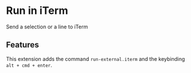 # Run in iTerm

Send a selection or a line to iTerm

## Features

This extension adds the command `run-external.iterm` and the keybinding `alt + cmd + enter`.